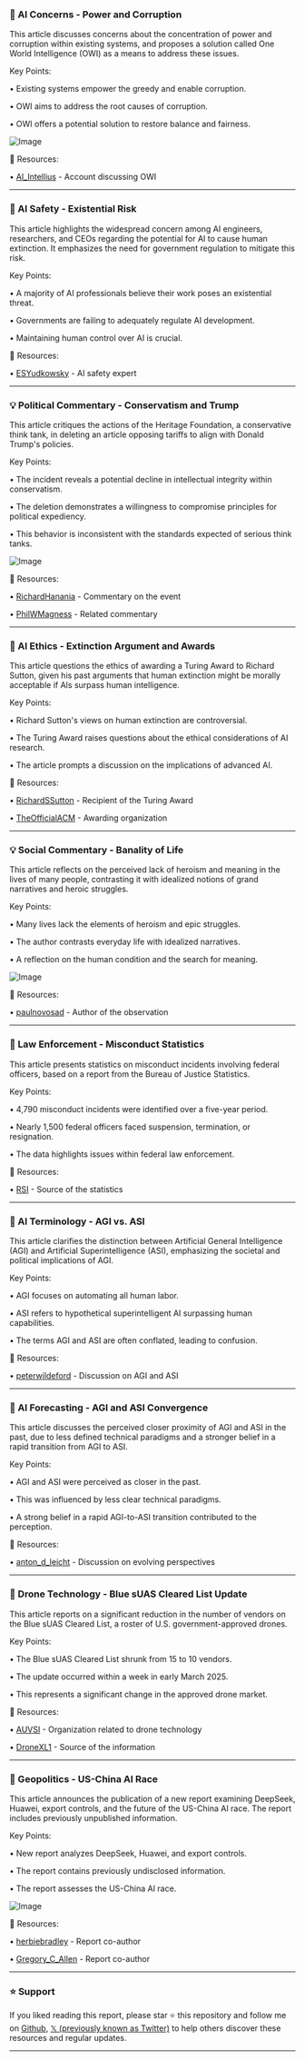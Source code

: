 ### 🤖 AI Concerns - Power and Corruption

This article discusses concerns about the concentration of power and corruption within existing systems, and proposes a solution called One World Intelligence (OWI) as a means to address these issues.

Key Points:

• Existing systems empower the greedy and enable corruption.


• OWI aims to address the root causes of corruption.


• OWI offers a potential solution to restore balance and fairness.


![Image](https://pbs.twimg.com/media/GleUtVBXoAApMwO?format=jpg&name=small)

🔗 Resources:

• [Al_Intellius](https://x.com/Al_Intellius) - Account discussing OWI


---
### 🤖 AI Safety - Existential Risk

This article highlights the widespread concern among AI engineers, researchers, and CEOs regarding the potential for AI to cause human extinction.  It emphasizes the need for government regulation to mitigate this risk.

Key Points:

•  A majority of AI professionals believe their work poses an existential threat.


• Governments are failing to adequately regulate AI development.


• Maintaining human control over AI is crucial.


🔗 Resources:

• [ESYudkowsky](https://x.com/ESYudkowsky) -  AI safety expert


---
### 💡 Political Commentary - Conservatism and Trump

This article critiques the actions of the Heritage Foundation, a conservative think tank, in deleting an article opposing tariffs to align with Donald Trump's policies.

Key Points:

• The incident reveals a potential decline in intellectual integrity within conservatism.


•  The deletion demonstrates a willingness to compromise principles for political expediency.


•  This behavior is inconsistent with the standards expected of serious think tanks.


![Image](https://pbs.twimg.com/media/GlX7aazXQAAOhxJ?format=jpg&name=small)

🔗 Resources:

• [RichardHanania](https://x.com/RichardHanania) - Commentary on the event


• [PhilWMagness](https://x.com/PhilWMagness) - Related commentary


---
### 🤖 AI Ethics - Extinction Argument and Awards

This article questions the ethics of awarding a Turing Award to Richard Sutton, given his past arguments that human extinction might be morally acceptable if AIs surpass human intelligence.

Key Points:

• Richard Sutton's views on human extinction are controversial.


• The Turing Award raises questions about the ethical considerations of AI research.


• The article prompts a discussion on the implications of advanced AI.


🔗 Resources:

• [RichardSSutton](https://x.com/RichardSSutton) - Recipient of the Turing Award


• [TheOfficialACM](https://x.com/TheOfficialACM) - Awarding organization


---
### 💡 Social Commentary - Banality of Life

This article reflects on the perceived lack of heroism and meaning in the lives of many people, contrasting it with idealized notions of grand narratives and heroic struggles.


Key Points:

• Many lives lack the elements of heroism and epic struggles.


• The author contrasts everyday life with idealized narratives.


• A reflection on the human condition and the search for meaning.


![Image](https://pbs.twimg.com/media/Glcul6ubwAEe1RH?format=png&name=small)

🔗 Resources:

• [paulnovosad](https://x.com/paulnovosad) - Author of the observation


---
### 🤖 Law Enforcement - Misconduct Statistics

This article presents statistics on misconduct incidents involving federal officers, based on a report from the Bureau of Justice Statistics.

Key Points:

•  4,790 misconduct incidents were identified over a five-year period.


•  Nearly 1,500 federal officers faced suspension, termination, or resignation.


• The data highlights issues within federal law enforcement.


🔗 Resources:

• [RSI](https://x.com/RSI) - Source of the statistics


---
### 🤖 AI Terminology - AGI vs. ASI

This article clarifies the distinction between Artificial General Intelligence (AGI) and Artificial Superintelligence (ASI), emphasizing the societal and political implications of AGI.

Key Points:

• AGI focuses on automating all human labor.


• ASI refers to hypothetical superintelligent AI surpassing human capabilities.


•  The terms AGI and ASI are often conflated, leading to confusion.


🔗 Resources:

• [peterwildeford](https://x.com/peterwildeford) - Discussion on AGI and ASI


---
### 🤖 AI Forecasting - AGI and ASI Convergence

This article discusses the perceived closer proximity of AGI and ASI in the past, due to less defined technical paradigms and a stronger belief in a rapid transition from AGI to ASI.

Key Points:

•  AGI and ASI were perceived as closer in the past.


• This was influenced by less clear technical paradigms.


• A strong belief in a rapid AGI-to-ASI transition contributed to the perception.


🔗 Resources:

• [anton_d_leicht](https://x.com/anton_d_leicht) -  Discussion on evolving perspectives


---
### 🚀 Drone Technology - Blue sUAS Cleared List Update

This article reports on a significant reduction in the number of vendors on the Blue sUAS Cleared List, a roster of U.S. government-approved drones.

Key Points:

• The Blue sUAS Cleared List shrunk from 15 to 10 vendors.


• The update occurred within a week in early March 2025.


• This represents a significant change in the approved drone market.


🔗 Resources:

• [AUVSI](https://x.com/AUVSI) - Organization related to drone technology


• [DroneXL1](https://x.com/DroneXL1) - Source of the information


---
### 🤖 Geopolitics - US-China AI Race

This article announces the publication of a new report examining DeepSeek, Huawei, export controls, and the future of the US-China AI race.  The report includes previously unpublished information.


Key Points:

•  New report analyzes DeepSeek, Huawei, and export controls.


•  The report contains previously undisclosed information.


•  The report assesses the US-China AI race.


![Image](https://pbs.twimg.com/media/Glcwb5QWIAA7Jgi?format=jpg&name=small)

🔗 Resources:

• [herbiebradley](https://x.com/herbiebradley) -  Report co-author


• [Gregory_C_Allen](https://x.com/Gregory_C_Allen) - Report co-author


---

### ⭐️ Support

If you liked reading this report, please star ⭐️ this repository and follow me on [Github](https://github.com/Drix10), [𝕏 (previously known as Twitter)](https://x.com/DRIX_10_) to help others discover these resources and regular updates.

---